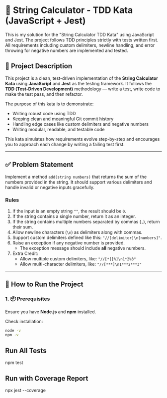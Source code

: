 # 🧮 String Calculator - TDD Kata (JavaScript + Jest)

This is my solution for the "String Calculator TDD Kata" using JavaScript and Jest. The project follows TDD principles strictly with tests written first. All requirements including custom delimiters, newline handling, and error throwing for negative numbers are implemented and tested.

## 📖 Project Description

This project is a clean, test-driven implementation of the **String Calculator Kata** using **JavaScript** and **Jest** as the testing framework. It follows the **TDD (Test-Driven Development)** methodology — write a test, write code to make the test pass, and then refactor.

The purpose of this kata is to demonstrate:
- Writing robust code using TDD
- Keeping clean and meaningful Git commit history
- Handling edge cases like custom delimiters and negative numbers
- Writing modular, readable, and testable code

This kata simulates how requirements evolve step-by-step and encourages you to approach each change by writing a failing test first.

---

## ✅ Problem Statement

Implement a method `add(string numbers)` that returns the sum of the numbers provided in the string. It should support various delimiters and handle invalid or negative inputs gracefully.

### Rules

1. If the input is an empty string `""`, the result should be `0`.
2. If the string contains a single number, return it as an integer.
3. If the string contains multiple numbers separated by commas (`,`), return their sum.
4. Allow newline characters (`\n`) as delimiters along with commas.
5. Support custom delimiters defined like this: `"//[delimiter]\n[numbers]"`.
6. Raise an exception if any negative number is provided.
   - The exception message should include **all** negative numbers.
7. Extra Credit:
   - Allow multiple custom delimiters, like: `"//[*][%]\n1*2%3"`
   - Allow multi-character delimiters, like: `"//[***]\n1***2***3"`

---

## 🚀 How to Run the Project

### 1. 📦 Prerequisites
Ensure you have **Node.js** and **npm** installed.

Check installation:

```bash
node -v
npm -v

```
## Run All Tests

npm test

## Run with Coverage Report

npx jest --coverage